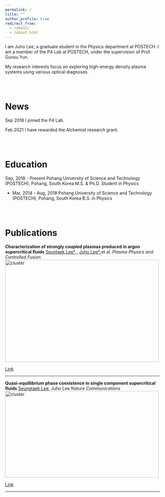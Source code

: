 ```yaml
---
permalink: /
title: ""
author_profile: true
redirect_from: 
  - /about/
  - /about.html
---
```


I am Juho Lee, a graduate student in the Physics department at POSTECH. I am a member of the P4 Lab at POSTECH, under the supervision of Prof. Gunsu Yun.

My research interests focus on exploring high-energy density plasma systems using various optical diagnoses.


<br>
<br>

News
======
Sep 2018    I joined the P4 Lab.  

Feb 2021    I have rewarded the Alchemist research grant.


<br>
<br>

Education
======
Sep, 2018 - Present    Pohang University of Science and Technology (POSTECH), Pohang, South Korea
                        M.S. & Ph.D. Student in Physics
  
* Mar, 2014 - Aug, 2018 Pohang University of Science and Technology (POSTECH), Pohang, South Korea
  B.S. in Physics


<br>
<br>

Publications
======

**Characterization of strongly coupled plasmas produced in argon supercritical fluids**
<u>Seuntaek Lee* </u>, <u>Juho Lee* </u> et al.
*Plasma Physics and Controlled Fusion*
<img src="https://leejuho95.github.io/files/laser produced plasma.PNG" width="500px" height="332px" title="cluster">   

[Link](https://leejuho95.github.io/files/Lee_2022_Plasma_Phys._Control._Fusion_64_095010.pdf)

------

**Quasi-equillibrium phase coexistence in single component supercritical fluids**
<u>Seungtaek Lee</u>, Juho Lee
*Nature Communications*
<img src="https://leejuho95.github.io/files/cluster transport.jpg" width="500px" height="281px" title="cluster">   

[Link](https://leejuho95.github.io/files/s41467-021-24895-y.pdf)

------



